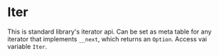 # Iter

This is standard library's iterator api. Can be set as meta table for any iterator that implements `__next`, which returns an `Option`. Access vai variable `Iter`.
